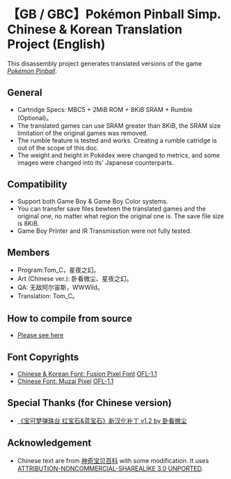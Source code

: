 


# 【GB / GBC】Pokémon Pinball Simp. Chinese & Korean Translation Project (English)

This disassembly project generates translated versions of the game [*Pokémon Pinball*](https://en.wikipedia.org/wiki/Pokémon_Pinball).

## General
- Cartridge Specs: MBC5 + 2MiB ROM + 8KiB SRAM + Rumble (Optional)。
- The translated games can use SRAM greater than 8KiB, the SRAM size limitation of the original games was removed.
- The rumble feature is tested and works. Creating a rumble catridge is out of the scope of this doc.
- The weight and height in Pokédex were changed to metrics, and some images were changed into its' Japanese counterparts.

## Compatibility
- Support both Game Boy & Game Boy Color systems.
- You can transfer save files bewteen the translated games and the original one, no matter what region the original one is. The save file size is 8KiB.
- Game Boy Printer and IR Transmisstion were not fully tested.

## Members
- Program:Tom_C，星夜之幻。
- Art (Chinese ver.): 卧看微尘、星夜之幻。
- QA: 无敌阿尔宙斯，WWWild。
- Translation: Tom_C。

## How to compile from source
- [Please see here](README.buildENG.md)

## Font Copyrights
- [Chinese & Korean Font: Fusion Pixel Font](https://github.com/TakWolf/fusion-pixel-font?tab=readme-ov-file) [OFL-1.1](https://github.com/TakWolf/ark-pixel-font/blob/develop/LICENSE-OFL)
- [Chinese Font: Muzai Pixel](https://diaowinner.itch.io/muzaipixel) [OFL-1.1](https://openfontlicense.org)

## Special Thanks (for Chinese version)
- [《宝可梦弹珠台 红宝石&蓝宝石》新汉化补丁 v1.2 by 卧看微尘](https://github.com/Wokann/PokemonPinballRubySapphire_CHN)

## Acknowledgement
- Chinese text are from [神奇宝贝百科](https://wiki.52poke.com/) with some modification. It uses [ATTRIBUTION-NONCOMMERCIAL-SHAREALIKE 3.0 UNPORTED](https://creativecommons.org/licenses/by-nc-sa/3.0/deed.zh).




